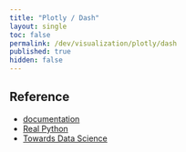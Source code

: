 ```yaml
---
title: "Plotly / Dash"
layout: single
toc: false
permalink: /dev/visualization/plotly/dash
published: true
hidden: false
---
```


<head>
  <base target="_blank">
</head>



## Reference

- [documentation](https://dash.plotly.com/)
- [Real Python](https://realpython.com/python-dash/)
- [Towards Data Science](https://towardsdatascience.com/web-development-with-python-dash-complete-tutorial-6716186e09b3)